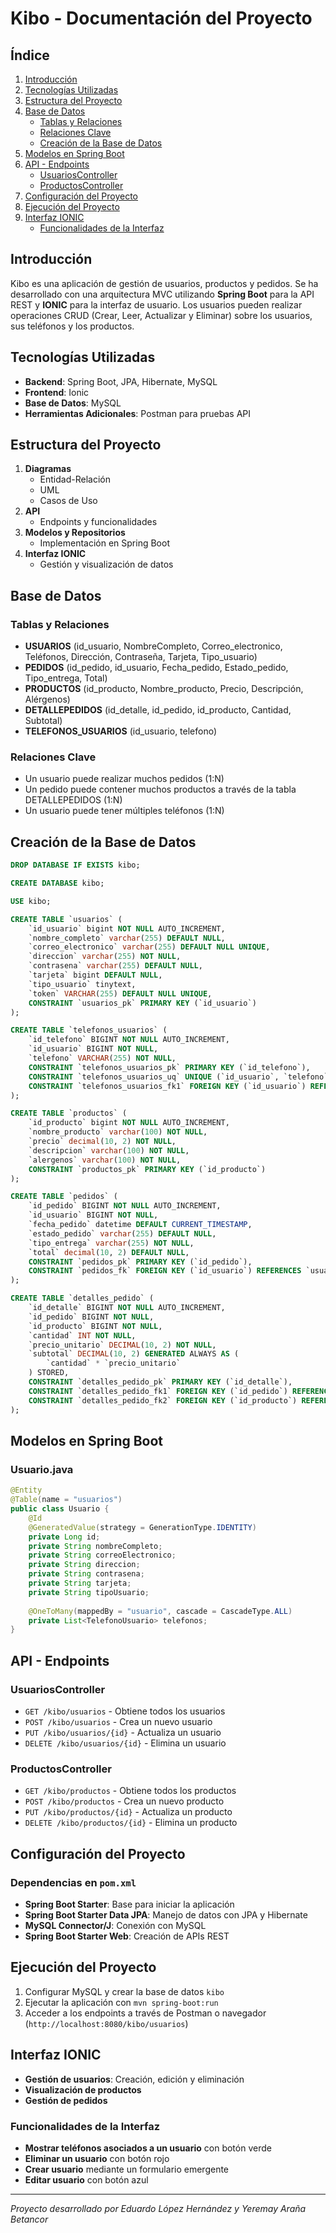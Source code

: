 # Kibo - Documentación del Proyecto

## Índice
1. [Introducción](#introducción)
2. [Tecnologías Utilizadas](#tecnologías-utilizadas)
3. [Estructura del Proyecto](#estructura-del-proyecto)
4. [Base de Datos](#base-de-datos)
   - [Tablas y Relaciones](#tablas-y-relaciones)
   - [Relaciones Clave](#relaciones-clave)
   - [Creación de la Base de Datos](#creación-de-la-base-de-datos)
5. [Modelos en Spring Boot](#modelos-en-spring-boot)
6. [API - Endpoints](#api---endpoints)
   - [UsuariosController](#usuarioscontroller)
   - [ProductosController](#productoscontroller)
7. [Configuración del Proyecto](#configuración-del-proyecto)
8. [Ejecución del Proyecto](#ejecución-del-proyecto)
9. [Interfaz IONIC](#interfaz-ionic)
   - [Funcionalidades de la Interfaz](#funcionalidades-de-la-interfaz)

## Introducción
Kibo es una aplicación de gestión de usuarios, productos y pedidos. Se ha desarrollado con una arquitectura MVC utilizando **Spring Boot** para la API REST y **IONIC** para la interfaz de usuario. Los usuarios pueden realizar operaciones CRUD (Crear, Leer, Actualizar y Eliminar) sobre los usuarios, sus teléfonos y los productos.

## Tecnologías Utilizadas
- **Backend**: Spring Boot, JPA, Hibernate, MySQL
- **Frontend**: Ionic
- **Base de Datos**: MySQL
- **Herramientas Adicionales**: Postman para pruebas API

## Estructura del Proyecto
1. **Diagramas**
   - Entidad-Relación
   - UML
   - Casos de Uso
2. **API**
   - Endpoints y funcionalidades
3. **Modelos y Repositorios**
   - Implementación en Spring Boot
4. **Interfaz IONIC**
   - Gestión y visualización de datos

## Base de Datos
### Tablas y Relaciones
- **USUARIOS** (id_usuario, NombreCompleto, Correo_electronico, Teléfonos, Dirección, Contraseña, Tarjeta, Tipo_usuario)
- **PEDIDOS** (id_pedido, id_usuario, Fecha_pedido, Estado_pedido, Tipo_entrega, Total)
- **PRODUCTOS** (id_producto, Nombre_producto, Precio, Descripción, Alérgenos)
- **DETALLEPEDIDOS** (id_detalle, id_pedido, id_producto, Cantidad, Subtotal)
- **TELEFONOS_USUARIOS** (id_usuario, telefono)

### Relaciones Clave
- Un usuario puede realizar muchos pedidos (1:N)
- Un pedido puede contener muchos productos a través de la tabla DETALLEPEDIDOS (1:N)
- Un usuario puede tener múltiples teléfonos (1:N)

## Creación de la Base de Datos
```sql
DROP DATABASE IF EXISTS kibo;

CREATE DATABASE kibo;

USE kibo;

CREATE TABLE `usuarios` (
    `id_usuario` bigint NOT NULL AUTO_INCREMENT,
    `nombre_completo` varchar(255) DEFAULT NULL,
    `correo_electronico` varchar(255) DEFAULT NULL UNIQUE,
    `direccion` varchar(255) NOT NULL,
    `contrasena` varchar(255) DEFAULT NULL,
    `tarjeta` bigint DEFAULT NULL,
    `tipo_usuario` tinytext,
    `token` VARCHAR(255) DEFAULT NULL UNIQUE,
    CONSTRAINT `usuarios_pk` PRIMARY KEY (`id_usuario`)
);

CREATE TABLE `telefonos_usuarios` (
    `id_telefono` BIGINT NOT NULL AUTO_INCREMENT,
    `id_usuario` BIGINT NOT NULL,
    `telefono` VARCHAR(255) NOT NULL,
    CONSTRAINT `telefonos_usuarios_pk` PRIMARY KEY (`id_telefono`),
    CONSTRAINT `telefonos_usuarios_uq` UNIQUE (`id_usuario`, `telefono`),
    CONSTRAINT `telefonos_usuarios_fk1` FOREIGN KEY (`id_usuario`) REFERENCES `usuarios` (`id_usuario`) ON DELETE CASCADE ON UPDATE CASCADE
);

CREATE TABLE `productos` (
    `id_producto` bigint NOT NULL AUTO_INCREMENT,
    `nombre_producto` varchar(100) NOT NULL,
    `precio` decimal(10, 2) NOT NULL,
    `descripcion` varchar(100) NOT NULL,
    `alergenos` varchar(100) NOT NULL,
    CONSTRAINT `productos_pk` PRIMARY KEY (`id_producto`)
);

CREATE TABLE `pedidos` (
    `id_pedido` BIGINT NOT NULL AUTO_INCREMENT,
    `id_usuario` BIGINT NOT NULL,
    `fecha_pedido` datetime DEFAULT CURRENT_TIMESTAMP,
    `estado_pedido` varchar(255) DEFAULT NULL,
    `tipo_entrega` varchar(255) NOT NULL,
    `total` decimal(10, 2) DEFAULT NULL,
    CONSTRAINT `pedidos_pk` PRIMARY KEY (`id_pedido`),
    CONSTRAINT `pedidos_fk` FOREIGN KEY (`id_usuario`) REFERENCES `usuarios` (`id_usuario`) ON DELETE CASCADE ON UPDATE CASCADE
);

CREATE TABLE `detalles_pedido` (
    `id_detalle` BIGINT NOT NULL AUTO_INCREMENT,
    `id_pedido` BIGINT NOT NULL,
    `id_producto` BIGINT NOT NULL,
    `cantidad` INT NOT NULL,
    `precio_unitario` DECIMAL(10, 2) NOT NULL,
    `subtotal` DECIMAL(10, 2) GENERATED ALWAYS AS (
        `cantidad` * `precio_unitario`
    ) STORED,
    CONSTRAINT `detalles_pedido_pk` PRIMARY KEY (`id_detalle`),
    CONSTRAINT `detalles_pedido_fk1` FOREIGN KEY (`id_pedido`) REFERENCES `pedidos` (`id_pedido`) ON DELETE CASCADE ON UPDATE CASCADE,
    CONSTRAINT `detalles_pedido_fk2` FOREIGN KEY (`id_producto`) REFERENCES `productos` (`id_producto`) ON DELETE RESTRICT ON UPDATE CASCADE
);
```

## Modelos en Spring Boot
### Usuario.java
```java
@Entity
@Table(name = "usuarios")
public class Usuario {
    @Id
    @GeneratedValue(strategy = GenerationType.IDENTITY)
    private Long id;
    private String nombreCompleto;
    private String correoElectronico;
    private String direccion;
    private String contrasena;
    private String tarjeta;
    private String tipoUsuario;
   
    @OneToMany(mappedBy = "usuario", cascade = CascadeType.ALL)
    private List<TelefonoUsuario> telefonos;
}
```

## API - Endpoints
### UsuariosController
- `GET /kibo/usuarios` - Obtiene todos los usuarios
- `POST /kibo/usuarios` - Crea un nuevo usuario
- `PUT /kibo/usuarios/{id}` - Actualiza un usuario
- `DELETE /kibo/usuarios/{id}` - Elimina un usuario

### ProductosController
- `GET /kibo/productos` - Obtiene todos los productos
- `POST /kibo/productos` - Crea un nuevo producto
- `PUT /kibo/productos/{id}` - Actualiza un producto
- `DELETE /kibo/productos/{id}` - Elimina un producto

## Configuración del Proyecto
### Dependencias en `pom.xml`
- **Spring Boot Starter**: Base para iniciar la aplicación
- **Spring Boot Starter Data JPA**: Manejo de datos con JPA y Hibernate
- **MySQL Connector/J**: Conexión con MySQL
- **Spring Boot Starter Web**: Creación de APIs REST

## Ejecución del Proyecto
1. Configurar MySQL y crear la base de datos `kibo`
2. Ejecutar la aplicación con `mvn spring-boot:run`
3. Acceder a los endpoints a través de Postman o navegador (`http://localhost:8080/kibo/usuarios`)

## Interfaz IONIC
- **Gestión de usuarios**: Creación, edición y eliminación
- **Visualización de productos**
- **Gestión de pedidos**

### Funcionalidades de la Interfaz
- **Mostrar teléfonos asociados a un usuario** con botón verde
- **Eliminar un usuario** con botón rojo
- **Crear usuario** mediante un formulario emergente
- **Editar usuario** con botón azul

---
_Proyecto desarrollado por Eduardo López Hernández y Yeremay Araña Betancor_
